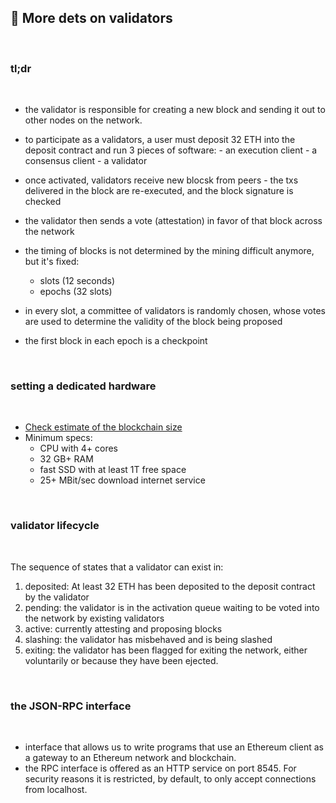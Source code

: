 ## 🍕 More dets on validators

<br>

### tl;dr

<br>

- the validator is responsible for creating a new block and sending it out to other nodes on the network.
- to participate as a validators, a user must deposit 32 ETH into the deposit contract and run 3 pieces of software: - an execution client - a consensus client - a validator
- once activated, validators receive new blocsk from peers - the txs delivered in the block are re-executed, and the block signature is checked
- the validator then sends a vote (attestation) in favor of that block across the network
- the timing of blocks is not determined by the mining difficult anymore, but it's fixed:

    - slots (12 seconds)
    - epochs (32 slots)

- in every slot, a committee of validators is randomly chosen, whose votes are used to determine the validity of the block being proposed
- the first block in each epoch is a checkpoint

<br>

### setting a dedicated hardware

<br>

* [Check estimate of the blockchain size](https://bitinfocharts.com/ethereum/)
* Minimum specs:
  - CPU with 4+ cores
  - 32 GB+ RAM
  - fast SSD with at least 1T free space
  - 25+ MBit/sec download internet service


<br>

### validator lifecycle

<br>

The sequence of states that a validator can exist in:

1. deposited: At least 32 ETH has been deposited to the deposit contract by the validator
2. pending: the validator is in the activation queue waiting to be voted into the network by existing validators
3. active: currently attesting and proposing blocks
4. slashing: the validator has misbehaved and is being slashed
5. exiting: the validator has been flagged for exiting the network, either voluntarily or because they have been ejected.


<br>

### the JSON-RPC interface

<br>

* interface that allows us to write programs that use an Ethereum client as a gateway to an Ethereum network and blockchain.
* the RPC interface is offered as an HTTP service on port 8545. For security reasons it is restricted, by default, to only accept connections from localhost.

<br>



